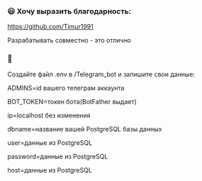 ### 😃 Хочу выразить благодарность:

https://github.com/Timur1991

Разрабатывать совместно - это отлично


### 🔎 

Создайте файл .env в /Telegram_bot и запишите свои данные:

ADMINS=id вашего телеграм аккаунта

BOT_TOKEN=токен бота(BotFather выдает)

ip=localhost без изменения

dbname=название вашей PostgreSQL базы данных

user=данные из PostgreSQL

password=данные из PostgreSQL

host=данные из PostgreSQL
